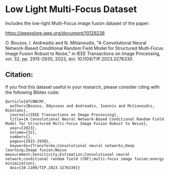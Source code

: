 # Low Light Multi-Focus Dataset
Includes the low-light Multi-Focus image fusion dataset of the paper:

https://ieeexplore.ieee.org/document/10129238

O. Bouzos, I. Andreadis and N. Mitianoudis, "A Convolutional Neural Network-Based Conditional Random Field Model for Structured Multi-Focus Image Fusion Robust to Noise," in IEEE Transactions on Image Processing, vol. 32, pp. 2915-2930, 2023, doi: 10.1109/TIP.2023.3276330.

## Citation:
If you find this dataset useful in your research, please consider citing with the following Bibtex code:

```text
@article{mfCNNCRF,
  author={Bouzos, Odysseas and Andreadis, Ioannis and Mitianoudis, Nikolaos},
  journal={IEEE Transactions on Image Processing}, 
  title={A Convolutional Neural Network-Based Conditional Random Field Model for Structured Multi-Focus Image Fusion Robust to Noise}, 
  year={2023},
  volume={32},
  number={},
  pages={2915-2930},
  keywords={Transforms;Convolutional neural networks;Deep learning;Image fusion;Noise measurement;Sensitivity;Estimation;Convolutional neural network;conditional random field (CRF);multi-focus image fusion;energy minimization},
  doi={10.1109/TIP.2023.3276330}}

